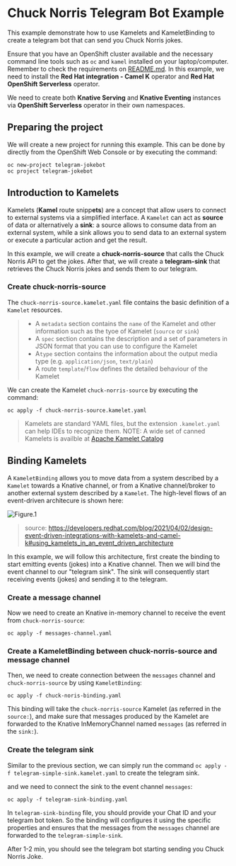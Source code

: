 # Chuck Norris Telegram Bot Example

This example demonstrate how to use Kamelets and KameletBinding to create a telegram bot that can send you Chuck Norris jokes. 

Ensure that you have an OpenShift cluster available and the necessary command line tools such as `oc` and `kamel` installed on your laptop/computer. Remember to check the requirements on [README.md](https://github.com/nexus-Six/camelk-integration-workshop/blob/master/README.md). In this example, we need to install the **Red Hat integration - Camel K** operator and **Red Hat OpenShift Serverless** operator.

We need to create both **Knative Serving** and **Knative Eventing** instances via **OpenShift Serverless** operator in their own namespaces.


## Preparing the project

We will create a new project for running this example. This can be done by directly from the OpenShift 
Web Console or by executing the command:

```
oc new-project telegram-jokebot
oc project telegram-jokebot
```

## Introduction to Kamelets

Kamelets (**Kamel** route snipp**ets**) are a concept that allow users to connect to external systems via a simplified interface. A `Kamelet` can act as **source** of data or alternatively a **sink**: a source allows to consume data from an external system, while a sink allows you to send data to an external system or execute a particular action and get the result. 

In this example, we will create a **chuck-norris-source** that calls the Chuck Norris API to get the jokes. After that, we will create a **telegram-sink** that retrieves the Chuck Norris jokes and sends them to our telegram.

### Create chuck-norris-source

The `chuck-norris-source.kamelet.yaml` file contains the basic definition of a `Kamelet` resources. 

> - A `metadata` section contains the `name` of the Kamelet and other information such as the tyoe of Kamelet (`source` or `sink`)
> - A `spec` section contains the description and a set of parameters in JSON format that you can use to configure the Kamelet
> - A`type` section contains the information about the output media type (e.g. `application/json`, `text/plain`)
> - A route `template`/`flow` defines the detailed behaviour of the Kamelet

We can create the Kamelet `chuck-norris-source` by executing the command:

`oc apply -f chuck-norris-source.kamelet.yaml`

> Kamelets are standard YAML files, but the extension `.kamelet.yaml` can help IDEs to recognize them.
> NOTE: A wide set of canned Kamelets is availble at [Apache Kamelet Catalog](https://camel.apache.org/camel-kamelets/next/index.html)



## Binding Kamelets

A `KameletBinding` allows you to move data from a system described by a `Kamelet` towards a Knative channel, or from a Knative channel/broker to another external system described by a `Kamelet`. The high-level flows of an event-driven architecure is shown here:

 ![Figure.1](https://developers.redhat.com/sites/default/files/blog/2021/01/eda_jabberwocky.png)

> source: https://developers.redhat.com/blog/2021/04/02/design-event-driven-integrations-with-kamelets-and-camel-k#using_kamelets_in_an_event_driven_architecture

In this example, we will follow this architecture, first create the binding to start emitting events (jokes) into a Knative channel. Then we will bind the event channel to our "telegram sink". The sink will consequently start receiving events (jokes) and sending it to the telegram.

### Create a message channel

Now we need to create an Knative in-memory channel to receive the event from 
`chuck-norris-source`:

`oc apply -f messages-channel.yaml`

### Create a KameletBinding between chuck-norris-source and message channel

Then, we need to create connection between the `messages` channel and `chuck-norris-source` by using `KameletBinding`:

`oc apply -f chuck-noris-binding.yaml`

This binding will take the `chuck-norris-source` Kamelet (as referred in the `source:`), and make sure that messages produced by the Kamelet are forwarded to the Knative InMemoryChannel named `messages` (as referred in the `sink:`).

### Create the telegram sink

Similar to the previous section, we can simply run the command `oc apply -f telegram-simple-sink.kamelet.yaml` to create the telegram sink.

and we need to connect the sink to the event channel `messages`:

`oc apply -f telegram-sink-binding.yaml`

In `telegram-sink-binding` file, you should provide your Chat ID and your telegram bot token. So the binding will configures it using the specific properties and ensures that the messages from the `messages` channel are forwarded to the `telegram-simple-sink`.

After 1-2 min, you should see the telegram bot starting sending you Chuck Norris Joke.

